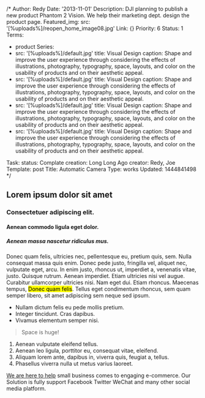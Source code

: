 /*
Author: Redy
Date: '2013-11-01'
Description: DJI planning to publish a new product Phantom 2 Vision. We help their
  marketing dept. design the product page.
Featured_img:
  src: '[%uploads%]/reopen_home_image08.jpg'
Link: {}
Priority: 6
Status: 1
Terms:
- product
Series:
- src: '[%uploads%]/default.jpg'
  title: Visual Design
  caption: Shape and improve the user experience through considering the effects of illustrations, photography, typography, space, layouts, and color on the usability of products and on their aesthetic appeal.
- src: '[%uploads%]/default.jpg'
  title: Visual Design
  caption: Shape and improve the user experience through considering the effects of illustrations, photography, typography, space, layouts, and color on the usability of products and on their aesthetic appeal.
- src: '[%uploads%]/default.jpg'
  title: Visual Design
  caption: Shape and improve the user experience through considering the effects of illustrations, photography, typography, space, layouts, and color on the usability of products and on their aesthetic appeal.
- src: '[%uploads%]/default.jpg'
  title: Visual Design
  caption: Shape and improve the user experience through considering the effects of illustrations, photography, typography, space, layouts, and color on the usability of products and on their aesthetic appeal.

Task:
  status: Complate
  creation: Long Long Ago
  creator: Redy, Joe
Template: post
Title: Automatic Camera
Type: works
Updated: 1444841498
*/
<h2>Lorem ipsum dolor sit amet</h2>
<h3>Consectetuer adipiscing elit.</h3>
<h4>Aenean commodo ligula eget dolor.</h4>
<h5>Aenean massa nascetur ridiculus mus.</h5>
<p>Donec quam felis, ultricies nec, pellentesque eu, pretium quis, sem. Nulla consequat massa quis enim. Donec pede justo, fringilla vel, aliquet nec, vulputate eget, arcu. In enim justo, rhoncus ut, imperdiet a, venenatis vitae, justo. Quisque rutrum. Aenean imperdiet. Etiam ultricies nisi vel augue. Curabitur ullamcorper ultricies nisi. Nam eget dui. Etiam rhoncus. Maecenas tempus, <mark>Donec quam felis</mark>. Tellus eget condimentum rhoncus, sem quam semper libero, sit amet adipiscing sem neque sed ipsum.</p>
<ul>
  <li>Nullam dictum felis eu pede mollis pretium.</li>
  <li>Integer tincidunt. Cras dapibus.</li>
  <li>Vivamus elementum semper nisi.</li>
</ul>
<blockquote>
  Space is huge!
</blockquote>
<ol>
  <li>Aenean vulputate eleifend tellus.</li>
  <li>Aenean leo ligula, porttitor eu, consequat vitae, eleifend.</li>
  <li>Aliquam lorem ante, dapibus in, viverra quis, feugiat a, tellus.</li>
  <li>Phasellus viverra nulla ut metus varius laoreet.</li>
</ol>
<p><a href="#">We are  here to help</a> small business comes to engaging e-commerce. Our Solution is fully support Facebook Twitter WeChat and many other social media platform.</p>